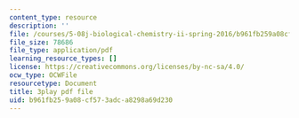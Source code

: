 ```yaml
---
content_type: resource
description: ''
file: /courses/5-08j-biological-chemistry-ii-spring-2016/b961fb259a08cf573adca8298a69d230_itczDSdRY00.pdf
file_size: 78686
file_type: application/pdf
learning_resource_types: []
license: https://creativecommons.org/licenses/by-nc-sa/4.0/
ocw_type: OCWFile
resourcetype: Document
title: 3play pdf file
uid: b961fb25-9a08-cf57-3adc-a8298a69d230
---
```

